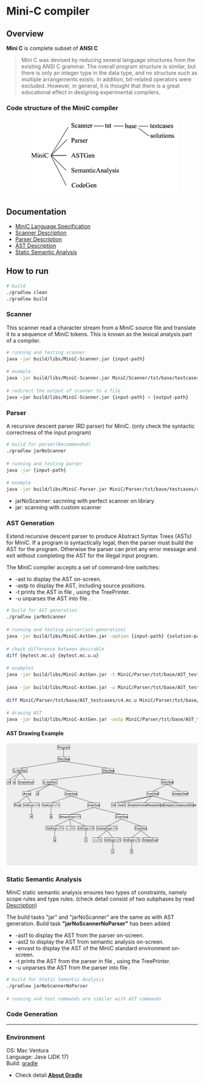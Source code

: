 # Mini-C compiler

## Overview
**Mini C** is complete subset of **ANSI C**
> Mini C was devised by reducing several language structures from the existing ANSI C grammar. The overall program structure is similar, but there is only an integer type in the data type, and no structure such as multiple arrangements exists. In addition, bit-related operators were excluded. However, in general, it is thought that there is a great educational effect in designing experimental compilers.

### Code structure of the MiniC compiler
<p align="center">
  <img src="docs/img/code_structure.png" alt="drawing" width="400"/>
</p>

## Documentation
- [MiniC Language Specification](docs/minic_language_spec.md)
- [Scanner Description](docs/descriptions/scanner_description.md)
- [Parser Description](docs/descriptions/parser_description.md)
- [AST Description](docs/descriptions/ast_generation.md)
- [Static Semantic Analysis](docs/descriptions/static_semantic_analysis.md)

## How to run

```zsh
# build
./gradlew clean
./gradlew build
```


### Scanner
This scanner read a character stream from a MiniC source file and translate it to a sequence of MiniC tokens.
This is known as the lexical analysis part of a compiler.

```zsh
# running and testing scanner
java -jar build/libs/MiniC-Scanner.jar {input-path}

# example
java -jar build/libs/MiniC-Scanner.jar MiniC/Scanner/tst/base/testcases/c1.txt

# redirect the output of scanner to a file
java –jar build/libs/MiniC-Scanner.jar {input-path} > {output-path}
```


### Parser
A recursive descent parser (RD parser) for MiniC.
(only check the syntactic correctness of the input program)

```zsh
# build for parser(Recommended)
./gradlew jarNoScanner

# running and testing parser
java -jar {input-path}

# example
java -jar build/libs/MiniC-Parser.jar MiniC/Parser/tst/base/testcases/c1.txt
```
- jarNoScanner: sacnning with perfect scanner on library 
- jar: scanning with custom scanner


### AST Generation
Extend recursive descent parser to produce Abstract Syntax Trees (ASTs) for MiniC. 
If a program is syntactically legal, then the parser must build the AST for the program. Otherwise the parser can print any error message and exit without completing the AST for the illegal input program.

The MiniC compiler accepts a set of command-line switches:
- -ast to display the AST on-screen.
- -astp to display the AST, including source positions.
- -t <file> prints the AST in file <file>, using the TreePrinter.
- -u <file> unparses the AST into file <file>.

```zsh
# build for AST generation
./gradlew jarNoScanner

# running and testing parser(ast-generation)
java -jar build/libs/MiniC-AstGen.jar -option {input-path} {solution-path}

# check difference between desirable
diff {mytest.mc.u} {mytest.mc.u.u}

# examples
java -jar build/libs/MiniC-AstGen.jar -t MiniC/Parser/tst/base/AST_testcases/c3.mc.u MiniC/Parser/tst/base/AST_testcases/c3.mc

java -jar build/libs/MiniC-AstGen.jar -u MiniC/Parser/tst/base/AST_testcases/c3.mc.u MiniC/Parser/tst/base/AST_testcases/c3.mc

diff MiniC/Parser/tst/base/AST_testcases/c4.mc.u MiniC/Parser/tst/base/AST_testcases/c4.mc.u.u

# drawing AST 
java -jar build/libs/MiniC-AstGen.jar -astp MiniC/Parser/tst/base/AST_testcases/c3.mc.u
```

#### AST Drawing Example
<p align="center">
  <img src="docs/img/ast_example.png" alt="drawing" width="600"/>
</p>


### Static Semantic Analysis
MiniC static semantic analysis ensures two types of constraints, namely scope rules and type rules.
(check detail consist of two subphases by read [Description](docs/descriptions/static_semantic_analysis.md))

The build tasks "jar" and "jarNoScanner" are the same as with AST generation. Build task **"jarNoScannerNoParser"** has been added

- -ast1 to display the AST from the parser on-screen.
- -ast2 to display the AST from semantic analysis on-screen.
- -envast to display the AST of the MiniC standard environment on-screen.
- -t <file> prints the AST from the parser in file <file>, using the TreePrinter.
- -u <file> unparses the AST from the parser into file <file>.

```zsh
# build for Static Semantic Analysis
./gradlew jarNoScannerNoParser

# running and test commands are similar with AST commands
```


### Code Generation

--- 
### Environment
OS: Mac Ventura  
Language: Java (JDK 17)  
Build: [gradle](https://gradle.org/)  
- Check detail **[About Gradle](docs/about_gradle.md)**